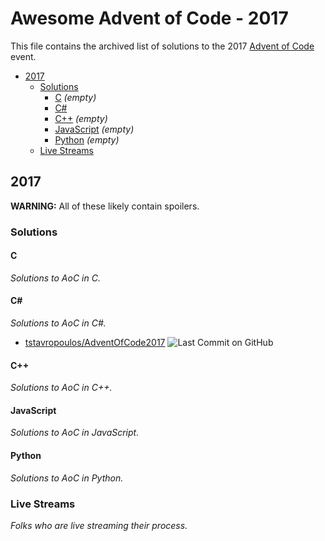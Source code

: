 # Awesome Advent of Code - 2017

This file contains the archived list of solutions to the 2017 [Advent of Code] event.

[Advent of Code]: https://adventofcode.com/2017

* [2017](#2017)
  * [Solutions](#solutions)
    * [C](#c) *(empty)*
    * [C#](#c-1)
    * [C++](#c-2) *(empty)*
    * [JavaScript](#javascript) *(empty)*
    * [Python](#python) *(empty)*
  * [Live Streams](#live-streams)

## 2017

**WARNING:** All of these likely contain spoilers.

### Solutions

#### C

*Solutions to AoC in C.*

#### C#

*Solutions to AoC in C#.*

* [tstavropoulos/AdventOfCode2017](https://github.com/tstavropoulos/AdventOfCode2017) ![Last Commit on GitHub](https://img.shields.io/github/last-commit/tstavropoulos/AdventOfCode2017.svg)

#### C++

*Solutions to AoC in C++.*

#### JavaScript

*Solutions to AoC in JavaScript.*

#### Python

*Solutions to AoC in Python.*

### Live Streams

*Folks who are live streaming their process.*

